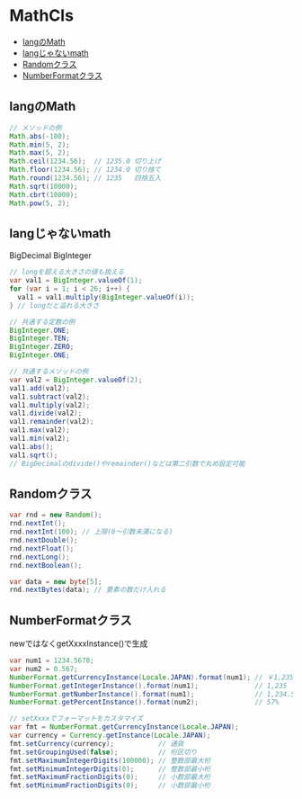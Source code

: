 # MathCls

- [langのMath](#langのmath)
- [langじゃないmath](#langじゃないmath)
- [Randomクラス](#randomクラス)
- [NumberFormatクラス](#numberformatクラス)

## langのMath

```java
// メソッドの例
Math.abs(-100);
Math.min(5, 2);
Math.max(5, 2);
Math.ceil(1234.56);  // 1235.0 切り上げ
Math.floor(1234.56); // 1234.0 切り捨て
Math.round(1234.56); // 1235   四捨五入
Math.sqrt(10000);
Math.cbrt(10000);
Math.pow(5, 2);
```

## langじゃないmath

BigDecimal BigInteger

```java
// longを超える大きさの値も扱える
var val1 = BigInteger.valueOf(1);
for (var i = 1; i < 26; i++) {
  val1 = val1.multiply(BigInteger.valueOf(i));
} // longだと溢れる大きさ

// 共通する定数の例
BigInteger.ONE;
BigInteger.TEN;
BigInteger.ZERO;
BigInteger.ONE;

// 共通するメソッドの例
var val2 = BigInteger.valueOf(2);
val1.add(val2);
val1.subtract(val2);
val1.multiply(val2);
val1.divide(val2);
val1.remainder(val2);
val1.max(val2);
val1.min(val2);
val1.abs();
val1.sqrt();
// BigDecimalのdivide()やremainder()などは第二引数で丸め設定可能
```

## Randomクラス

```java
var rnd = new Random();
rnd.nextInt();
rnd.nextInt(100); // 上限(0～引数未満になる)
rnd.nextDouble();
rnd.nextFloat();
rnd.nextLong();
rnd.nextBoolean();

var data = new byte[5];
rnd.nextBytes(data); // 要素の数だけ入れる
```

## NumberFormatクラス

newではなくgetXxxxInstance()で生成

```java
var num1 = 1234.5678;
var num2 = 0.567;
NumberFormat.getCurrencyInstance(Locale.JAPAN).format(num1); // ￥1,235
NumberFormat.getIntegerInstance().format(num1);              // 1,235
NumberFormat.getNumberInstance().format(num1);               // 1,234.568
NumberFormat.getPercentInstance().format(num2);              // 57%

// setXxxxでフォーマットをカスタマイズ
var fmt = NumberFormat.getCurrencyInstance(Locale.JAPAN);
var currency = Currency.getInstance(Locale.JAPAN);
fmt.setCurrency(currency);           // 通貨
fmt.setGroupingUsed(false);          // 桁区切り
fmt.setMaximumIntegerDigits(100000); // 整数部最大桁
fmt.setMinimumIntegerDigits(0);      // 整数部最小桁
fmt.setMaximumFractionDigits(0);     // 小数部最大桁
fmt.setMinimumFractionDigits(0);     // 小数部最小桁
```